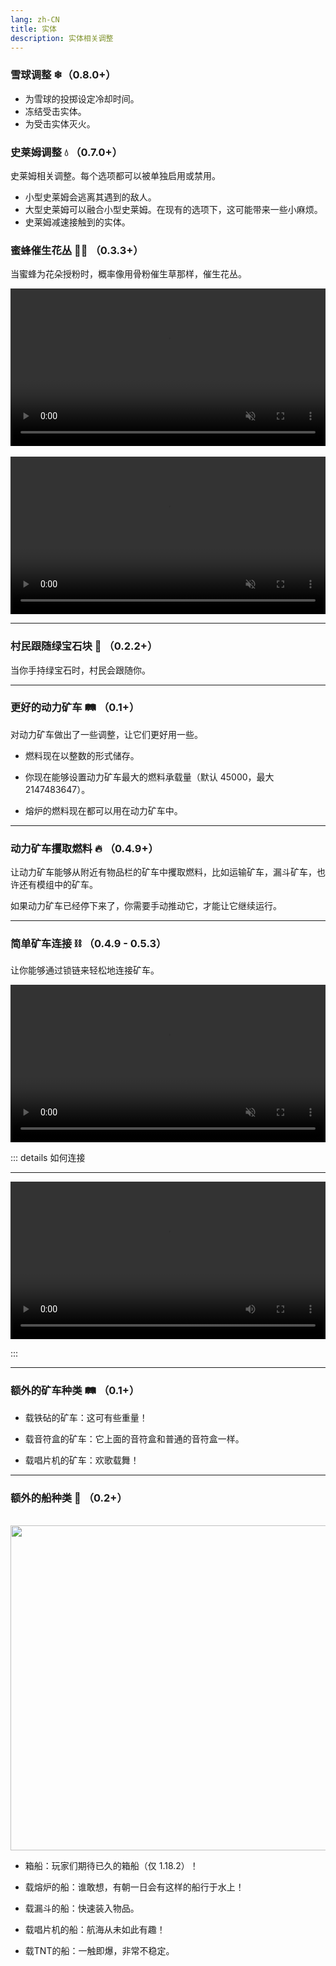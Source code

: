```yaml
---
lang: zh-CN
title: 实体
description: 实体相关调整
---
```


### 雪球调整 ❄（0.8.0+）

* 为雪球的投掷设定冷却时间。
* 冻结受击实体。
* 为受击实体灭火。

### 史莱姆调整 💧 （0.7.0+）

史莱姆相关调整。每个选项都可以被单独启用或禁用。

* 小型史莱姆会逃离其遇到的敌人。
* 大型史莱姆可以融合小型史莱姆。在现有的选项下，这可能带来一些小麻烦。
* 史莱姆减速接触到的实体。

### 蜜蜂催生花丛 🌺🐝 （0.3.3+）

当蜜蜂为花朵授粉时，概率像用骨粉催生草那样，催生花丛。

<video style="display: block; margin-left: auto; margin-right: auto; max-width: 100%;" width="520" muted autoplay loop>
  <source src="/videos/bee_flowers.webm" type="video/mp4">
  你的浏览器不支持视频标签。
</video>
<br/>
<video style="display: block; margin-left: auto; margin-right: auto; max-width: 100%;" width="520" muted autoplay loop>
  <source src="/videos/bee_double_flowers.webm" type="video/mp4">
  你的浏览器不支持视频标签。
</video>

***
### 村民跟随绿宝石块 💎 （0.2.2+）

当你手持绿宝石时，村民会跟随你。

***
### 更好的动力矿车 🛤️ （0.1+）

对动力矿车做出了一些调整，让它们更好用一些。

- 燃料现在以整数的形式储存。

- 你现在能够设置动力矿车最大的燃料承载量（默认 45000，最大 2147483647）。

- 熔炉的燃料现在都可以用在动力矿车中。

***
### 动力矿车攫取燃料 🔥 （0.4.9+）

让动力矿车能够从附近有物品栏的矿车中攫取燃料，比如运输矿车，漏斗矿车，也许还有模组中的矿车。

如果动力矿车已经停下来了，你需要手动推动它，才能让它继续运行。

***
### 简单矿车连接 ⛓ （0.4.9 - 0.5.3）

让你能够通过锁链来轻松地连接矿车。

<video style="display: block; margin-left: auto; margin-right: auto; max-width: 100%;" width="520" muted autoplay loop>
  <source src="/videos/cart_linking.webm" type="video/mp4">
  你的浏览器不支持视频标签。
</video>

::: details 如何连接

***

<video style="display: block; margin-left: auto; margin-right: auto; max-width: 100%;" width="520" controls>
  <source src="/videos/linking.webm" type="video/mp4">
  你的浏览器不支持视频标签。
</video>

:::

***
### 额外的矿车种类 🛤️ （0.1+）

- 载铁砧的矿车：这可有些重量！

- 载音符盒的矿车：它上面的音符盒和普通的音符盒一样。

- 载唱片机的矿车：欢歌载舞！

***
### 额外的船种类 🛶 （0.2+）

<br/>
<img style="display: block; margin-left: auto; margin-right: auto;" src="/images/boats.webp" width="520">

* 箱船：玩家们期待已久的箱船（仅 1.18.2）！

* 载熔炉的船：谁敢想，有朝一日会有这样的船行于水上！

* 载漏斗的船：快速装入物品。

* 载唱片机的船：航海从未如此有趣！

* 载TNT的船：一触即爆，非常不稳定。
